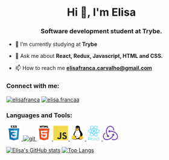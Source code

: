 <h1 align="center">Hi 👋, I'm Elisa</h1>
<h3 align="center">Software development student at Trybe.</h3>

- 🔭 I’m currently studying at **Trybe**

- 💬 Ask me about **React, Redux, Javascript, HTML and CSS.**

- 📫 How to reach me **elisafranca.carvalho@gmail.com**

<h3 align="left">Connect with me:</h3>
<p align="left">
<a href="https://linkedin.com/in/elisafranca" target="blank"><img align="center" src="https://raw.githubusercontent.com/rahuldkjain/github-profile-readme-generator/master/src/images/icons/Social/linked-in-alt.svg" alt="elisafranca" height="30" width="40" /></a>
<a href="https://instagram.com/elisa.francaa" target="blank"><img align="center" src="https://raw.githubusercontent.com/rahuldkjain/github-profile-readme-generator/master/src/images/icons/Social/instagram.svg" alt="elisa.francaa" height="30" width="40" /></a>
</p>

<h3 align="left">Languages and Tools:</h3>
<p align="left"> <a href="https://www.w3schools.com/css/" target="_blank"> <img src="https://raw.githubusercontent.com/devicons/devicon/master/icons/css3/css3-original-wordmark.svg" alt="css3" width="40" height="40"/> </a> <a href="https://git-scm.com/" target="_blank"> <img src="https://www.vectorlogo.zone/logos/git-scm/git-scm-icon.svg" alt="git" width="40" height="40"/> </a> <a href="https://www.w3.org/html/" target="_blank"> <img src="https://raw.githubusercontent.com/devicons/devicon/master/icons/html5/html5-original-wordmark.svg" alt="html5" width="40" height="40"/> </a> <a href="https://developer.mozilla.org/en-US/docs/Web/JavaScript" target="_blank"> <img src="https://raw.githubusercontent.com/devicons/devicon/master/icons/javascript/javascript-original.svg" alt="javascript" width="40" height="40"/> </a> <a href="https://www.linux.org/" target="_blank"> <img src="https://raw.githubusercontent.com/devicons/devicon/master/icons/linux/linux-original.svg" alt="linux" width="40" height="40"/> </a> <a href="https://reactjs.org/" target="_blank"> <img src="https://raw.githubusercontent.com/devicons/devicon/master/icons/react/react-original-wordmark.svg" alt="react" width="40" height="40"/> </a> <a href="https://redux.js.org" target="_blank"> <img src="https://raw.githubusercontent.com/devicons/devicon/master/icons/redux/redux-original.svg" alt="redux" width="40" height="40"/> </a> </p>

[![Elisa's GitHub stats](https://github-readme-stats.vercel.app/api?username=elisafrancac)](https://github.com/elisafrancac/github-readme-stats)
[![Top Langs](https://github-readme-stats.vercel.app/api/top-langs/?username=elisafrancac&langs_count=5)](https://github.com/elisafrancac/github-readme-stats)
